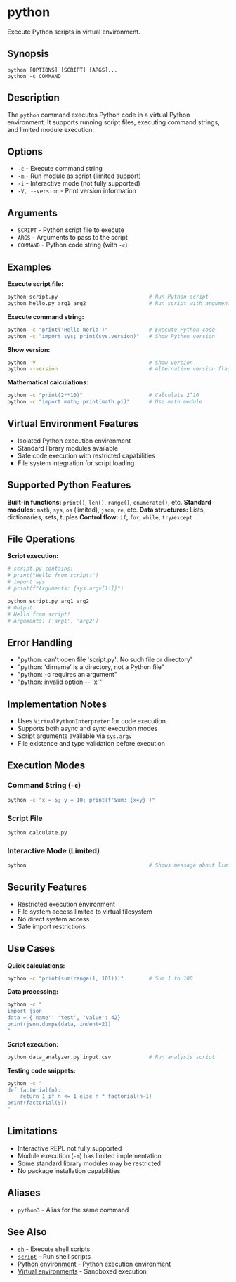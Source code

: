 # python

Execute Python scripts in virtual environment.

## Synopsis

```
python [OPTIONS] [SCRIPT] [ARGS]...
python -c COMMAND
```

## Description

The `python` command executes Python code in a virtual Python environment. It supports running script files, executing command strings, and limited module execution.

## Options

- `-c` - Execute command string
- `-m` - Run module as script (limited support)
- `-i` - Interactive mode (not fully supported)
- `-V, --version` - Print version information

## Arguments

- `SCRIPT` - Python script file to execute
- `ARGS` - Arguments to pass to the script
- `COMMAND` - Python code string (with `-c`)

## Examples

**Execute script file:**
```bash
python script.py                             # Run Python script
python hello.py arg1 arg2                    # Run script with arguments
```

**Execute command string:**
```bash
python -c "print('Hello World')"             # Execute Python code
python -c "import sys; print(sys.version)"   # Show Python version
```

**Show version:**
```bash
python -V                                    # Show version
python --version                             # Alternative version flag
```

**Mathematical calculations:**
```bash
python -c "print(2**10)"                     # Calculate 2^10
python -c "import math; print(math.pi)"      # Use math module
```

## Virtual Environment Features

- Isolated Python execution environment
- Standard library modules available
- Safe code execution with restricted capabilities
- File system integration for script loading

## Supported Python Features

**Built-in functions:** `print()`, `len()`, `range()`, `enumerate()`, etc.
**Standard modules:** `math`, `sys`, `os` (limited), `json`, `re`, etc.
**Data structures:** Lists, dictionaries, sets, tuples
**Control flow:** `if`, `for`, `while`, `try`/`except`

## File Operations

**Script execution:**
```bash
# script.py contains:
# print("Hello from script!")
# import sys
# print(f"Arguments: {sys.argv[1:]}")

python script.py arg1 arg2
# Output:
# Hello from script!
# Arguments: ['arg1', 'arg2']
```

## Error Handling

- "python: can't open file 'script.py': No such file or directory"
- "python: 'dirname' is a directory, not a Python file"
- "python: -c requires an argument"
- "python: invalid option -- 'x'"

## Implementation Notes

- Uses `VirtualPythonInterpreter` for code execution
- Supports both async and sync execution modes
- Script arguments available via `sys.argv`
- File existence and type validation before execution

## Execution Modes

### Command String (`-c`)
```bash
python -c "x = 5; y = 10; print(f'Sum: {x+y}')"
```

### Script File
```bash
python calculate.py
```

### Interactive Mode (Limited)
```bash
python                                       # Shows message about limited support
```

## Security Features

- Restricted execution environment
- File system access limited to virtual filesystem
- No direct system access
- Safe import restrictions

## Use Cases

**Quick calculations:**
```bash
python -c "print(sum(range(1, 101)))"        # Sum 1 to 100
```

**Data processing:**
```bash
python -c "
import json
data = {'name': 'test', 'value': 42}
print(json.dumps(data, indent=2))
"
```

**Script execution:**
```bash
python data_analyzer.py input.csv            # Run analysis script
```

**Testing code snippets:**
```bash
python -c "
def factorial(n):
    return 1 if n <= 1 else n * factorial(n-1)
print(factorial(5))
"
```

## Limitations

- Interactive REPL not fully supported
- Module execution (`-m`) has limited implementation
- Some standard library modules may be restricted
- No package installation capabilities

## Aliases

- `python3` - Alias for the same command

## See Also

- [`sh`](sh.md) - Execute shell scripts
- [`script`](script.md) - Run shell scripts
- [Python environment](../../README.md#python) - Python execution environment
- [Virtual environments](../../README.md#virtual-env) - Sandboxed execution